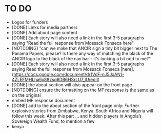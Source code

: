TO DO
=====
* Logos for funders
* [DONE] Links for media partners
* [DONE] Add about page content
* [DONE] Each story will also need a link in the first 3-5 paragraphs saying "Read the full response from Mossack Fonseca here"
* [NOTDOING] "can we make that ANCIR sign a tiny bit bigger next to The Panama Papers, please? Is there any way of matching the black of the ANCIR logo to the black of the nav bar - it's looking a bit odd to me?"
* [DONE] Each story will also need a link in the first 3-5 paragraphs saying Read the full response from Mossack Fonseca [here].(https://docs.google.com/document/d/1VdF-nJ5JxAN1-4ZLEFMHLha6x88zsq8DB6HSrLU7_lU/edit)
* [DONE] the about section will also appear on the front page
* [NOTDOING] ensure the formatting on the MF response is the same as on the original
* embed MF response document
* [DONE] add to the about section of the front page only: Further explosive stories from Zimbabwe, Kenya, South Africa and Nigeria will follow this week. After this par: ... and hidden players in Angola’s Sovereign Wealth Fund, to mention a few
* kenya
